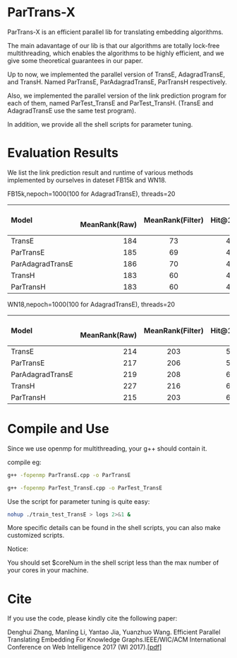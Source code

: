 # ParTrans-X
ParTrans-X is an efficient parallel lib for translating embedding algorithms.

The main adavantage of our lib is that our algorithms are totally lock-free multithreading, which enables the algorithms to be highly efficient, and we give some theoretical guarantees in our paper.

Up to now, we implemented the parallel version of TransE, AdagradTransE, and TransH. Named ParTransE, ParAdagradTransE, ParTransH respectively.

Also, we implemented the parallel version of the link prediction program for each of them, named ParTest_TransE and ParTest_TransH. (TransE and AdagradTransE use the same test program).

In addition, we provide all the shell scripts for parameter tuning.

Evaluation Results
==========

We list the link prediction result and runtime of various methods implemented by ourselves in dateset FB15k and WN18.

FB15k,nepoch=1000(100 for AdagradTransE), threads=20

| Model      |    MeanRank(Raw) |   MeanRank(Filter)   |	Hit@10(Raw)	| Hit@10(Filter)| Time(s)| Speedup Ratio|
| :-------- | --------:| :------: | :------: |:------: |:------: |:------: |
| TransE |    184 | 73 |  44.5 | 60.7| 4658 | -|
| ParTransE |    185 | 69 |  45.3 | 62.3| 496 | 9|
| ParAdagradTransE |    186 | 70 |  44.9 | 61.9| 42 |111|
| TransH  |    183 |  60 |  46.6 | 65.5 | 6066 | -|
| ParTransH  |    183 | 60 |  46.8 |  65.7 | 474 | 13 |

WN18,nepoch=1000(100 for AdagradTransE), threads=20

| Model      |    MeanRank(Raw) |   MeanRank(Filter)   |	Hit@10(Raw)	| Hit@10(Filter)| Time(s)| Speedup Ratio|
| :-------- | --------:| :------: | :------: |:------: |:------: |:------: |
| TransE |    214 | 203 |  58.2 | 65.9| 473 | -|
| ParTransE |    217 | 206 |  55.7 | 63.1| 54 | 9 |
| ParAdagradTransE |    219 | 208 | 67.7 | 76.2| 17 | 28|
| TransH  |    227 |  216 |  66.5 | 75.9 | 637 | -|
| ParTransH  |    215 |  203 |  66.8 | 76.6 | 134 | 4.8 |

Compile and Use
==========

Since we use openmp for multithreading, your g++ should contain it.

compile eg:
```bash
g++ -fopenmp ParTransE.cpp -o ParTransE

g++ -fopenmp ParTest_TransE.cpp -o ParTest_TransE
```
Use the script for parameter tuning is quite easy:
```bash
nohup ./train_test_TransE > logs 2>&1 &
```
More specific details can be found in the shell scripts, you can also make customized scripts.

Notice:

You should set $coreNum in the shell script less than the max number of your cores in your machine.

Cite
==========

If you use the code, please kindly cite the following paper:

Denghui Zhang, Manling Li, Yantao Jia, Yuanzhuo Wang. Efficient Parallel Translating Embedding For Knowledge Graphs.IEEE/WIC/ACM International Conference on Web Intelligence 2017 (WI 2017).[[pdf]](http://zhangdenghui.tech/docs/ParTransX.pdf)